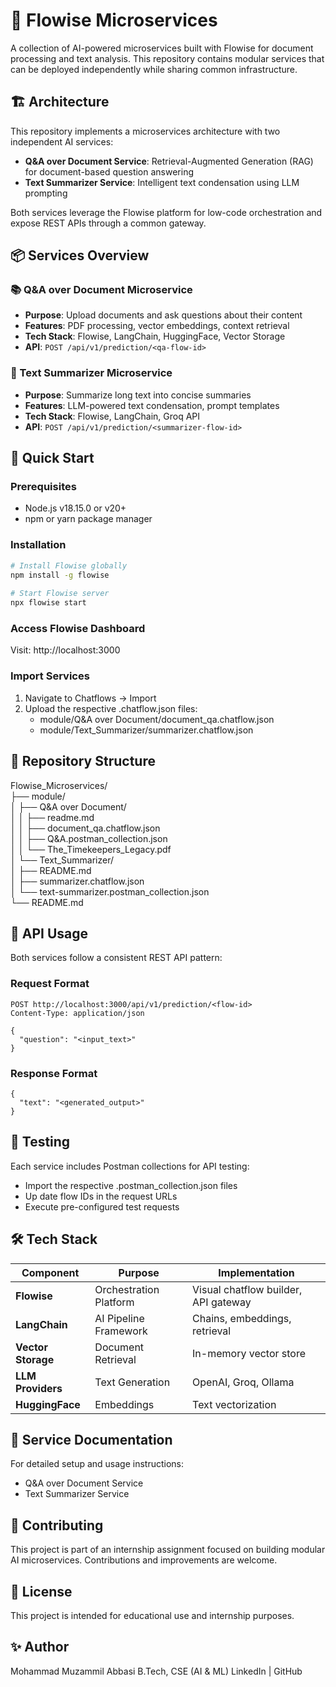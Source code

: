 # 🤖 Flowise Microservices  
  
A collection of AI-powered microservices built with Flowise for document processing and text analysis. This repository contains modular services that can be deployed independently while sharing common infrastructure.  
  
## 🏗️ Architecture  
  
This repository implements a microservices architecture with two independent AI services:  
  
- **Q&A over Document Service**: Retrieval-Augmented Generation (RAG) for document-based question answering  
- **Text Summarizer Service**: Intelligent text condensation using LLM prompting  
  
Both services leverage the Flowise platform for low-code orchestration and expose REST APIs through a common gateway.  
  
## 📦 Services Overview  
  
### 📚 Q&A over Document Microservice  
- **Purpose**: Upload documents and ask questions about their content  
- **Features**: PDF processing, vector embeddings, context retrieval  
- **Tech Stack**: Flowise, LangChain, HuggingFace, Vector Storage  
- **API**: `POST /api/v1/prediction/<qa-flow-id>`  
  
### 🧠 Text Summarizer Microservice    
- **Purpose**: Summarize long text into concise summaries  
- **Features**: LLM-powered text condensation, prompt templates  
- **Tech Stack**: Flowise, LangChain, Groq API  
- **API**: `POST /api/v1/prediction/<summarizer-flow-id>`  
  
## 🚀 Quick Start  
  
### Prerequisites  
- Node.js v18.15.0 or v20+  
- npm or yarn package manager  
  
### Installation  
```bash  
# Install Flowise globally
npm install -g flowise  
  
# Start Flowise server
npx flowise start
```
### Access Flowise Dashboard
Visit: http://localhost:3000

### Import Services
1. Navigate to Chatflows → Import
2. Upload the respective .chatflow.json files:
    - module/Q&A over Document/document_qa.chatflow.json
    - module/Text_Summarizer/summarizer.chatflow.json    
## 📂 Repository Structure
Flowise_Microservices/  
├── module/  
│   ├── Q&A over Document/  
│   │   ├── readme.md  
│   │   ├── document_qa.chatflow.json  
│   │   ├── Q&A.postman_collection.json  
│   │   └── The_Timekeepers_Legacy.pdf  
│   └── Text_Summarizer/  
│       ├── README.md  
│       ├── summarizer.chatflow.json  
│       └── text-summarizer.postman_collection.json  
└── README.md  
## 🔧 API Usage
Both services follow a consistent REST API pattern:

### Request Format
```
POST http://localhost:3000/api/v1/prediction/<flow-id>  
Content-Type: application/json  
  
{  
  "question": "<input_text>"  
}
```
### Response Format
```
{  
  "text": "<generated_output>"  
}
```
## 🧪 Testing
Each service includes Postman collections for API testing:

  - Import the respective .postman_collection.json files
  - Up date flow IDs in the request URLs
  - Execute pre-configured test requests
## 🛠️ Tech Stack
| Component | Purpose | Implementation |  
|-----------|---------|----------------|  
| **Flowise** | Orchestration Platform | Visual chatflow builder, API gateway |  
| **LangChain** | AI Pipeline Framework | Chains, embeddings, retrieval |  
| **Vector Storage** | Document Retrieval | In-memory vector store |  
| **LLM Providers** | Text Generation | OpenAI, Groq, Ollama |  
| **HuggingFace** | Embeddings | Text vectorization |
## 📖 Service Documentation
For detailed setup and usage instructions:

  - Q&A over Document Service
  - Text Summarizer Service
## 🤝 Contributing
This project is part of an internship assignment focused on building modular AI microservices. Contributions and improvements are welcome.

## 📄 License
This project is intended for educational use and internship purposes.

## ✨ Author
Mohammad Muzammil Abbasi
B.Tech, CSE (AI & ML)
LinkedIn | GitHub

